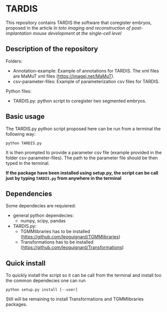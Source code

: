 # TARDIS

This repository contains TARDIS the software that coregister embryos, proposed in the article *In toto imaging and reconstruction of post-implantation mouse development at the single-cell level*

## Description of the repository
Folders:
  - Annotation-example: Example of annotations for TARDIS. The xml files are MaMuT xml files (https://imagej.net/MaMuT).
  - csv-parameter-files: Example of parameterization csv files for TARDIS.

Python files:
  - TARDIS.py: python script to coregister two segmented embryos.

## Basic usage
The TARDIS.py python script proposed here can be run from a terminal the following way:

`python TARDIS.py`

It is then prompted to provide a parameter csv file (example provided in the folder csv-parameter-files). The path to the parameter file should be then typed in the terminal.

**If the package have been installed using setup.py, the script can be call just by typing `TARDIS.py` from anywhere in the terminal**

## Dependencies
Some dependecies are requiered:
  - general python dependecies:
    - numpy, scipy, pandas
  - TARDIS.py:
    - TGMMlibraries has to be installed (https://github.com/leoguignard/TGMMlibraries)
    - Transformations has to be installed (https://github.com/leoguignard/Transformations)
    
## Quick install
To quickly install the script so it can be call from the terminal and install too the common dependecies one can run
```shell
python setup.py install [--user]
```
Still will be remaining to install Transformations and TGMMlibraries packages.
